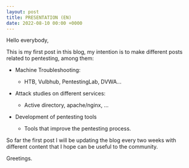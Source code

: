 ```yaml
---
layout: post
title: PRESENTATION (EN)
date: 2022-08-10 00:00 +0000
---
```

Hello everybody,

This is my first post in this blog, my intention is to make different posts related to pentesting, among them:

- Machine Troubleshooting:

    * HTB, Vulbhub, PentestingLab, DVWA...
  
- Attack studies on different services:

    * Active directory, apache/nginx, ...
  
- Development of pentesting tools

    * Tools that improve the pentesting process.

So far the first post I will be updating the blog every two weeks with different content that I hope can be useful to the community.

Greetings.